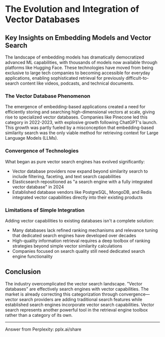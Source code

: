 # The Evolution and Integration of Vector Databases

## Key Insights on Embedding Models and Vector Search

The landscape of embedding models has dramatically democratized advanced ML capabilities, with thousands of models now available through platforms like Hugging Face. These technologies have moved from being exclusive to large tech companies to becoming accessible for everyday applications, enabling sophisticated retrieval for previously difficult-to-search content like videos, podcasts, and technical documents.

### The Vector Database Phenomenon

The emergence of embedding-based applications created a need for efficiently storing and searching high-dimensional vectors at scale, giving rise to specialized vector databases. Companies like Pinecone led this category in 2022-2023, with explosive growth following ChatGPT's launch. This growth was partly fueled by a misconception that embedding-based similarity search was the only viable method for retrieving context for Large Language Models (LLMs).

### Convergence of Technologies

What began as pure vector search engines has evolved significantly:

- Vector database providers now expand beyond similarity search to include filtering, faceting, and text search capabilities
- Elasticsearch repositioned as "a search engine with a fully integrated vector database" in 2024
- Established database vendors like PostgreSQL, MongoDB, and Redis integrated vector capabilities directly into their existing products

### Limitations of Simple Integration

Adding vector capabilities to existing databases isn't a complete solution:

- Many databases lack refined ranking mechanisms and relevance tuning that dedicated search engines have developed over decades
- High-quality information retrieval requires a deep toolbox of ranking strategies beyond simple vector similarity calculations
- Companies focused on search quality still need dedicated search engine functionality

## Conclusion

The industry overcomplicated the vector search landscape. "Vector databases" are effectively search engines with vector capabilities. The market is already correcting this categorization through convergence—vector search providers are adding traditional search features while established search engines incorporate vector search capabilities. Vector search represents another powerful tool in the retrieval engine toolbox rather than a category of its own.

---
Answer from Perplexity: pplx.ai/share
